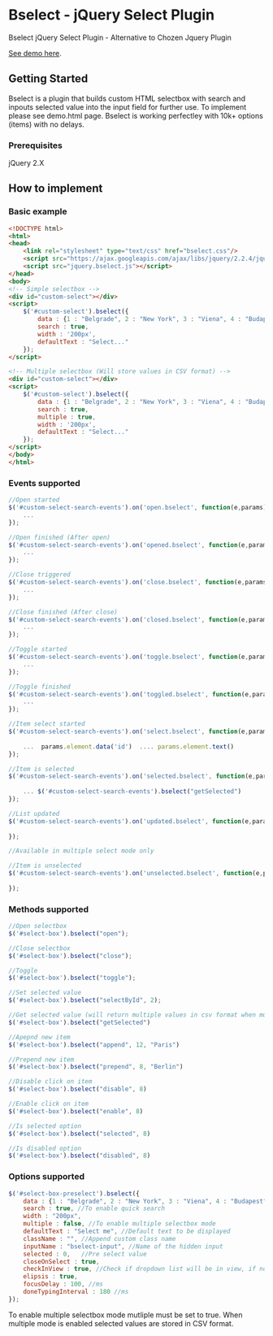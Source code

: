 # Bselect - jQuery Select Plugin

Bselect jQuery Select Plugin - Alternative to Chozen Jquery Plugin

[See demo here](http://labs.brid.tv/bselect/demo.html).

## Getting Started

Bselect is a plugin that builds custom HTML selectbox with search and inpouts selected value into the input field for further use. To implement please see demo.html page. Bselect is working perfectley with 10k+ options (items) with no delays.

### Prerequisites

jQuery 2.X


## How to implement


### Basic example

```html
<!DOCTYPE html>
<html>
<head>
    <link rel="stylesheet" type="text/css" href="bselect.css"/>
	<script src="https://ajax.googleapis.com/ajax/libs/jquery/2.2.4/jquery.min.js"></script>
	<script src="jquery.bselect.js"></script>
</head>
<body>
<!-- Simple selectbox -->
<div id="custom-select"></div>
<script>
	$('#custom-select').bselect({
		data : {1 : "Belgrade", 2 : "New York", 3 : "Viena", 4 : "Budapest"}, 
		search : true, 
		width : '200px',
		defaultText : "Select..."
	});
</script>

<!-- Multiple selectbox (Will store values in CSV format) -->
<div id="custom-select"></div>
<script>
	$('#custom-select').bselect({
		data : {1 : "Belgrade", 2 : "New York", 3 : "Viena", 4 : "Budapest"}, 
		search : true, 
		multiple : true, 
		width : '200px',
		defaultText : "Select..."
	});
</script>
</body>
</html>
```

### Events supported

```javascript
//Open started
$('#custom-select-search-events').on('open.bselect', function(e,params){
	...
});

//Open finished (After open)
$('#custom-select-search-events').on('opened.bselect', function(e,params){
	...
});

//Close triggered
$('#custom-select-search-events').on('close.bselect', function(e,params){
	...
});

//Close finished (After close)
$('#custom-select-search-events').on('closed.bselect', function(e,params){
	...
});

//Toggle started
$('#custom-select-search-events').on('toggle.bselect', function(e,params){
	...
});

//Toggle finished
$('#custom-select-search-events').on('toggled.bselect', function(e,params){
	...
});

//Item select started
$('#custom-select-search-events').on('select.bselect', function(e,params){
	
	...  params.element.data('id')  .... params.element.text()
});

//Item is selected
$('#custom-select-search-events').on('selected.bselect', function(e,params){
	
	... $('#custom-select-search-events').bselect("getSelected")
});

//List updated
$('#custom-select-search-events').on('updated.bselect', function(e,params){
	
});

//Available in multiple select mode only

//Item is unselected
$('#custom-select-search-events').on('unselected.bselect', function(e,params){
	
});
```

### Methods supported

```javascript
//Open selectbox
$('#select-box').bselect("open");

//Close selectbox
$('#select-box').bselect("close");

//Toggle
$('#select-box').bselect("toggle");

//Set selected value
$('#select-box').bselect("selectById", 2);

//Get selected value (will return multiple values in csv format when multiple mode is enabled)
$('#select-box').bselect("getSelected")

//Apepnd new item
$('#select-box').bselect("append", 12, "Paris")

//Prepend new item
$('#select-box').bselect("prepend", 8, "Berlin")

//Disable click on item
$('#select-box').bselect("disable", 8)

//Enable click on item
$('#select-box').bselect("enable", 8)

//Is selected option
$('#select-box').bselect("selected", 8)

//Is disabled option
$('#select-box').bselect("disabled", 8)
```

### Options supported

```javascript
$('#select-box-preselect').bselect({
	data : {1 : "Belgrade", 2 : "New York", 3 : "Viena", 4 : "Budapest"}, 
	search : true, //To enable quick search
	width : "200px",
	multiple : false, //To enable multiple selectbox mode
	defaultText : "Select me", //Default text to be displayed
	className : "", //Append custom class name
	inputName : "bselect-input", //Name of the hidden input
	selected : 0,	//Pre select value
	closeOnSelect : true,
	checkInView : true, //Check if dropdown list will be in view, if not render it above the element
	elipsis : true,
	focusDelay : 100, //ms
	doneTypingInterval : 180 //ms
});
```
To enable multiple selectbox  mode mutliple must be set to true. When multiple mode is enabled selected values are stored in CSV format.
